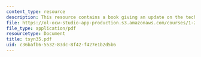 ```yaml
---
content_type: resource
description: This resource contains a book giving an update on the technology.
file: https://ol-ocw-studio-app-production.s3.amazonaws.com/courses/1-259j-transit-management-fall-2006/c36bafb6553283dc8f42f427e1b2d5b6_tsyn35.pdf
file_type: application/pdf
resourcetype: Document
title: tsyn35.pdf
uid: c36bafb6-5532-83dc-8f42-f427e1b2d5b6
---
```

